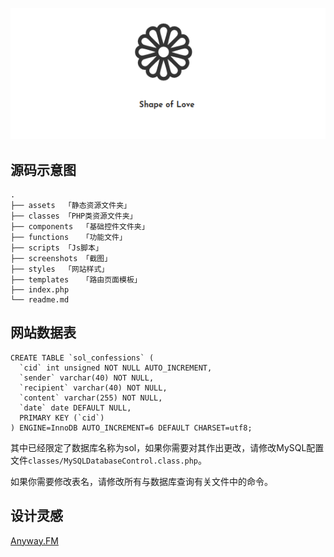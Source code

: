 ![banner](screenshots/banner.png)

## 源码示意图

```
.
├── assets	「静态资源文件夹」
├── classes	「PHP类资源文件夹」
├── components	「基础控件文件夹」
├── functions	「功能文件」
├── scripts	「Js脚本」
├── screenshots	「截图」
├── styles	「网站样式」
├── templates	「路由页面模板」
├── index.php
└── readme.md

```



## 网站数据表

```
CREATE TABLE `sol_confessions` (
  `cid` int unsigned NOT NULL AUTO_INCREMENT,
  `sender` varchar(40) NOT NULL,
  `recipient` varchar(40) NOT NULL,
  `content` varchar(255) NOT NULL,
  `date` date DEFAULT NULL,
  PRIMARY KEY (`cid`)
) ENGINE=InnoDB AUTO_INCREMENT=6 DEFAULT CHARSET=utf8;
```

其中已经限定了数据库名称为sol，如果你需要对其作出更改，请修改MySQL配置文件```classes/MySQLDatabaseControl.class.php```。

如果你需要修改表名，请修改所有与数据库查询有关文件中的命令。



## 设计灵感

[Anyway.FM](https://anyway.fm)
